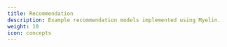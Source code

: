 ```yaml
---
title: Recommendation
description: Example recommendation models implemented using Myelin.
weight: 10
icon: concepts
---
```


